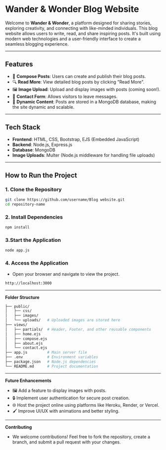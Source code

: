 # **Wander & Wonder Blog Website**

Welcome to **Wander & Wonder**, a platform designed for sharing stories, exploring creativity, and connecting with like-minded individuals. This blog website allows users to write, read, and share inspiring posts. It's built using modern web technologies and a user-friendly interface to create a seamless blogging experience.

---

## **Features**

- 📜 **Compose Posts**: Users can create and publish their blog posts.
- 🔍 **Read More**: View detailed blog posts by clicking "Read More".
- 🖼️ **Image Upload**: Upload and display images with posts (coming soon!).
- 📧 **Contact Form**: Allows visitors to leave messages.
- 📖 **Dynamic Content**: Posts are stored in a MongoDB database, making the site dynamic and scalable.

---

## **Tech Stack**

- **Frontend**: HTML, CSS, Bootstrap, EJS (Embedded JavaScript)
- **Backend**: Node.js, Express.js
- **Database**: MongoDB
- **Image Uploads**: Multer (Node.js middleware for handling file uploads)

---

## **How to Run the Project**

### **1. Clone the Repository**
```bash
git clone https://github.com/username/Blog website.git
cd repository-name
```
### **2. Install Dependencies**
```bash
npm install
```
### **3.Start the Application**
```bash
node app.js
```
### **4. Access the Application**
- Open your browser and navigate to view the project.
 ```bash
http://localhost:3000 
```
 
---

**Folder Structure**
```bash
├── public/
│   ├── css/
│   ├── images/
│   └── uploads/   # Uploaded images are stored here
├── views/
│   ├── partials/  # Header, Footer, and other reusable components
│   ├── home.ejs
│   ├── compose.ejs
│   ├── about.ejs
│   └── contact.ejs
├── app.js         # Main server file
├── .env           # Environment variables
├── package.json   # Node.js dependencies
└── README.md      # Project documentation
```

---

**Future Enhancements**
- 🖼️ Add a feature to display images with posts.
- 🔒 Implement user authentication for secure post creation.
- 🌐 Host the project online using platforms like Heroku, Render, or Vercel.
- 🖌️ Improve UI/UX with animations and better styling.

---

**Contributing**
- We welcome contributions! Feel free to fork the repository, create a branch, and submit a pull request with your changes.
